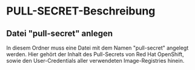 # PULL-SECRET-Beschreibung

## Datei "pull-secret" anlegen
In diesem Ordner muss eine Datei mit dem Namen "pull-secret" angelegt werden. Hier gehört der Inhalt des Pull-Secrets von Red Hat OpenShift, sowie den User-Credentials aller verwendeten Image-Registries hinein.

